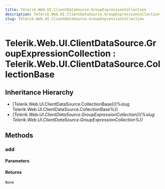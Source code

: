 ```yaml
---
title: Telerik.Web.UI.ClientDataSource.GroupExpressionCollection
description: Telerik.Web.UI.ClientDataSource.GroupExpressionCollection
slug: Telerik.Web.UI.ClientDataSource.GroupExpressionCollection
---
```


# Telerik.Web.UI.ClientDataSource.GroupExpressionCollection : Telerik.Web.UI.ClientDataSource.CollectionBase 

## Inheritance Hierarchy

* [Telerik.Web.UI.ClientDataSource.CollectionBase]({%slug Telerik.Web.UI.ClientDataSource.CollectionBase%})
* *[Telerik.Web.UI.ClientDataSource.GroupExpressionCollection]({%slug Telerik.Web.UI.ClientDataSource.GroupExpressionCollection%})*


## Methods

###  add

#### Parameters

#### Returns

`None` 



